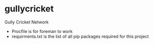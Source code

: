 # gullycricket
Gully Cricket Network



* Procfile is for foreman to work 
* requirments.txt is the list of all pip packages required for this project
